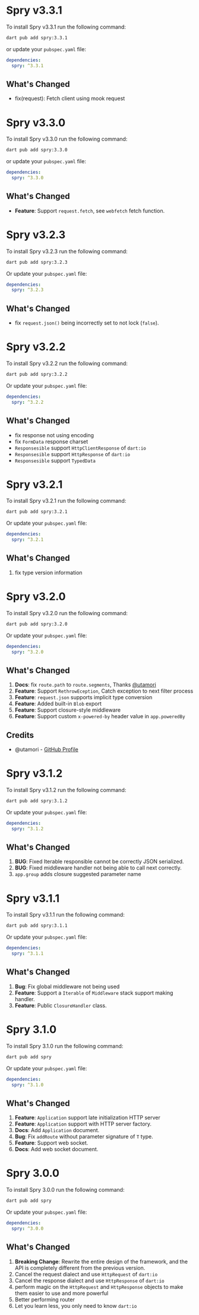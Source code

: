 # Spry v3.3.1

  To install Spry v3.3.1 run the following command:

  ```bash
  dart pub add spry:3.3.1
  ```

  or update your `pubspec.yaml` file:

  ```yaml
  dependencies:
    spry: ^3.3.1
  ```

  ## What's Changed

  - fix(request): Fetch client using mook request

# Spry v3.3.0

To install Spry v3.3.0 run the following command:

```bash
dart pub add spry:3.3.0
```

or update your `pubspec.yaml` file:

```yaml
dependencies:
  spry: ^3.3.0
```

## What's Changed

- **Feature**: Support `request.fetch`, see `webfetch` fetch function.

# Spry v3.2.3

To install Spry v3.2.3 run the following command:

```bash
dart pub add spry:3.2.3
```

Or update your `pubspec.yaml` file:

```yaml
dependencies:
  spry: ^3.2.3
```

## What's Changed

- fix `request.json()` being incorrectly set to not lock (`false`).

# Spry v3.2.2

To install Spry v3.2.2 run the following command:

```bash
dart pub add spry:3.2.2
```

Or update your `pubspec.yaml` file:

```yaml
dependencies:
  spry: ^3.2.2
```

## What's Changed

- fix response not using encoding
- fix `FormData` response charset
- `Responsesible` support `HttpClientResponse` of `dart:io`
- `Responsesible` support `HttpResponse` of `dart:io`
- `Responsesible` support `TypedData`

# Spry v3.2.1

To install Spry v3.2.1 run the following command:

```bash
dart pub add spry:3.2.1
```

Or update your `pubspec.yaml` file:

```yaml
dependencies:
  spry: ^3.2.1
```

## What's Changed

1. fix type version information

# Spry v3.2.0

To install Spry v3.2.0 run the following command:

```bash
dart pub add spry:3.2.0
```

Or update your `pubspec.yaml` file:

```yaml
dependencies:
  spry: ^3.2.0
```

## What's Changed

1. **Docs**: fix `route.path` to `route.segments`, Thanks [@utamori](https://github.com/utamori)
2. **Feature**: Support `RethrowEception`, Catch exception to next filter process
3. **Feature**: `request.json` supports implicit type conversion
4. **Feature**: Added built-in `Blob` export
5. **Feature**: Support closure-style middleware
6. **Feature**: Support custom `x-powered-by` header value in `app.poweredBy`

## Credits

- @utamori - [GitHub Profile](https://github.com/utamori)

# Spry v3.1.2

To install Spry v3.1.2 run the following command:

```bash
dart pub add spry:3.1.2
```

Or update your `pubspec.yaml` file:

```yaml
dependencies:
  spry: ^3.1.2
```

## What's Changed

1. **BUG**: Fixed Iterable responsible cannot be correctly JSON serialized.
2. **BUG**: Fixed middleware handler not being able to call next correctly.
3. `app.group` adds closure suggested parameter name

# Spry v3.1.1

To install Spry v3.1.1 run the following command:

```bash
dart pub add spry:3.1.1
```

Or update your `pubspec.yaml` file:

```yaml
dependencies:
  spry: ^3.1.1
```

## What's Changed

1. **Bug**: Fix global middleware not being used
2. **Feature**: Support a `Iterable` of `Middleware` stack support making handler.
3. **Feature**: Public `ClosureHandler` class.

# Spry 3.1.0

To install Spry 3.1.0 run the following command:

```bash
dart pub add spry
```

Or update your `pubspec.yaml` file:

```yaml
dependencies:
  spry: ^3.1.0
```

## What's Changed

1. **Feature**: `Application` support late initialization HTTP server
2. **Feature**: `Application` support with HTTP server factory.
3. **Docs**: Add `Application` document.
4. **Bug**: Fix `addRoute` without parameter signature of `T` type.
5. **Feature**: Support web socket.
6. **Docs**: Add web socket document.

# Spry 3.0.0

To install Spry 3.0.0 run the following command:

```bash
dart pub add spry
```

Or update your `pubspec.yaml` file:

```yaml
dependencies:
  spry: ^3.0.0
```

## What's Changed

1. **Breaking Change**: Rewrite the entire design of the framework, and the API is completely different from the previous version.
2. Cancel the request dialect and use `HttpRequest` of `dart:io`
3. Cancel the response dialect and use `HttpResponse` of `dart:io`
4. perform magic on the `HttpRequest` and `HttpResponse` objects to make them easier to use and more powerful
5. Better performing router
6. Let you learn less, you only need to know `dart:io`
